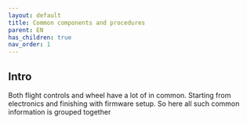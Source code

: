 ```yaml
---
layout: default
title: Common components and procedures
parent: EN
has_children: true
nav_order: 1
---
```


## Intro
Both flight controls and wheel have a lot of in common. Starting from electronics and finishing with firmware setup.
So here all such common information is grouped together  